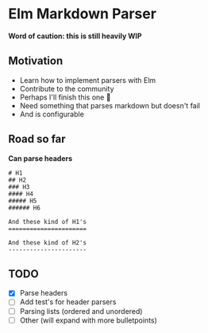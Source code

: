 # Elm Markdown Parser

**Word of caution: this is still heavily WIP**

## Motivation

- Learn how to implement parsers with Elm
- Contribute to the community
- Perhaps I'll finish this one :metal:
- Need something that parses markdown but doesn't fail
- And is configurable


## Road so far

**Can parse headers**

```
# H1
## H2
### H3
#### H4
##### H5
###### H6

And these kind of H1's
======================

And these kind of H2's
----------------------
```


## TODO

- [x] Parse headers
- [ ] Add test's for header parsers
- [ ] Parsing lists (ordered and unordered)
- [ ] Other (will expand with more bulletpoints)
